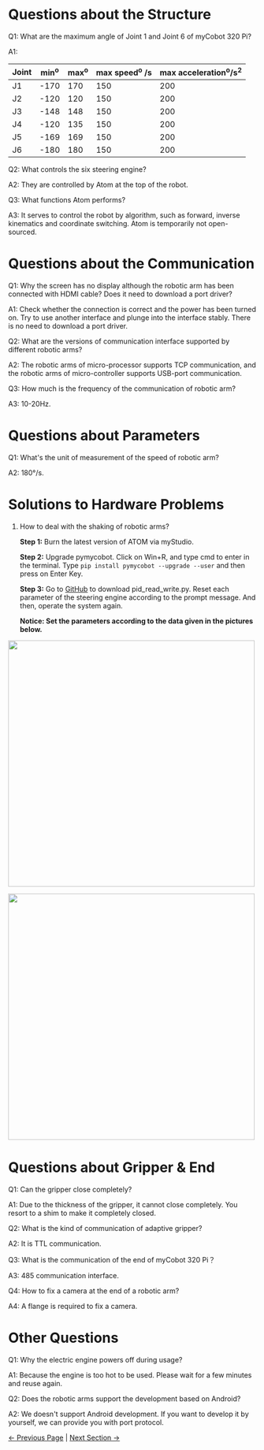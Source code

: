 # Questions about the Structure

Q1:  What are the maximum angle of Joint 1 and Joint 6 of myCobot 320 Pi?

A1:

| Joint | min<sup>o</sup>  | max<sup>o</sup>  | max speed<sup>o</sup> /s| max acceleration<sup>o</sup>/s<sup>2</sup>|
| ----- | ---- | ---- | ------------ | ------------ |
| J1    | -170 | 170  | 150          | 200          |
| J2    | -120 | 120  | 150          | 200          |
| J3    | -148 | 148  | 150          | 200          |
| J4    | -120 | 135  | 150          | 200          |
| J5    | -169 | 169  | 150          | 200          |
| J6    | -180 | 180  | 150          | 200          |



Q2: What controls the six steering engine?

A2: They are controlled by Atom at the top of the robot.



Q3: What functions Atom performs?

A3: It serves to control the robot by algorithm, such as forward, inverse kinematics and coordinate switching. Atom is temporarily not open-sourced.

# Questions about the Communication

Q1: Why the screen has no display although the robotic arm has been connected with HDMI cable? Does it need to download a port driver?

A1: Check whether the connection is correct and the power has been turned on. Try to use another interface and plunge into the interface stably. There is no need to download a port driver.

Q2: What are the versions of communication interface supported by different robotic arms?

A2: The robotic arms of micro-processor supports TCP communication, and the robotic arms of micro-controller supports USB-port communication.

Q3: How much is the frequency of the communication of robotic arm?

A3: 10-20Hz.



# Questions about Parameters

Q1: What's the unit of measurement of the speed of robotic arm?

A2: 180°/s.



# Solutions to Hardware Problems

1. How to deal with the shaking of robotic arms?

   **Step 1:** Burn the latest version of ATOM via myStudio.

   **Step 2:** Upgrade pymycobot. Click on Win+R, and type cmd to enter in the terminal. Type `pip install pymycobot --upgrade --user` and then press on Enter Key.

   **Step 3:** Go to [GitHub](https://github.com/elephantrobotics/pymycobot/tree/main/demo) to download pid_read_write.py. Reset each parameter of the steering engine according to the prompt message. And then, operate the system again.

   **Notice:  Set the parameters according to the data given in the pictures below.**



<img src =../..//resources/3-UserNotes/14-IssueFAQ/参数.png
width ="500"  align = "center">





<img src =../../resources/3-UserNotes/14-IssueFAQ/mycobot_pro320.png
width ="500"  align = "center">

# Questions about Gripper & End

Q1: Can the gripper close completely?

A1: Due to the thickness of the gripper, it cannot close completely. You resort to a shim to make it completely closed.

Q2: What is the kind of communication of adaptive gripper?

A2: It is TTL communication.

Q3: What is the communication of the end of myCobot 320 Pi？

A3: 485 communication interface.

Q4: How to fix a camera at the end of a robotic arm?

A4: A flange is required to fix a camera.

# Other Questions

Q1: Why the electric engine powers off during usage?

A1: Because the engine is too hot to be used. Please wait for a few minutes and reuse again.

Q2: Does the robotic arms support the development based on Android?

A2: We doesn't support Android development. If you want to develop it by yourself, we can provide you with port protocol.




[← Previous Page](./2_software.md) | [Next Section →](../../4-FirstInstallAndUse/4.1_320_PI_firstUse.md)

